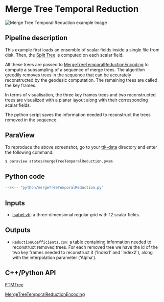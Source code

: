 # Merge Tree Temporal Reduction

![Merge Tree Temporal Reduction example Image](https://topology-tool-kit.github.io/img/gallery/mergeTreeTemporalReduction.jpg)

## Pipeline description
This example first loads an ensemble of scalar fields inside a single file from disk.
Then, the [Split Tree](https://topology-tool-kit.github.io/doc/html/classttkFTMTree.html) is computed on each scalar field.

All these trees are passed to [MergeTreeTemporalReductionEncoding](https://topology-tool-kit.github.io/doc/html/classttkMergeTreeTemporalReductionEncoding.html) to compute a subsampling of a sequence of merge trees. The algorithm greedily removes trees in the sequence that can be accurately reconstructed by the geodesic computation. The remaining trees are called the key frames.

In terms of visualisation, the three key frames trees and two reconstructed trees are visualized with a planar layout along with their corresponding scalar fields.

The python script saves the information needed to reconstruct the trees removed in the sequence.

## ParaView
To reproduce the above screenshot, go to your [ttk-data](https://github.com/topology-tool-kit/ttk-data) directory and enter the following command:
``` bash
$ paraview states/mergeTreeTemporalReduction.pvsm
```

## Python code

``` python  linenums="1"
--8<-- "python/mergeTreeTemporalReduction.py"
```

## Inputs
- [isabel.vti](https://github.com/topology-tool-kit/ttk-data/raw/dev/isabel.vti): a three-dimensional regular grid with 12 scalar fields.

## Outputs
-  `ReductionCoefficients.csv`: a table containing information needed to reconstruct removed trees. For each removed tree we have the id of the two key frames needed to reconstruct it ('Index1' and 'Index2'), along with the interpolation parameter ('Alpha').


## C++/Python API
[FTMTree](https://topology-tool-kit.github.io/doc/html/classttkFTMTree.html)

[MergeTreeTemporalReductionEncoding](https://topology-tool-kit.github.io/doc/html/classttkMergeTreeTemporalReductionEncoding.html)

